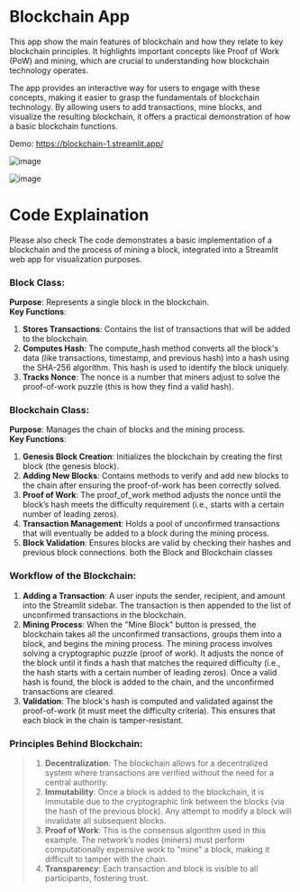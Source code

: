 # Blockchain App
This app show the main features of blockchain and how they relate to key blockchain principles. It highlights important concepts like Proof of Work (PoW) and mining, which are crucial to understanding how blockchain technology operates.

The app provides an interactive way for users to engage with these concepts, making it easier to grasp the fundamentals of blockchain technology. By allowing users to add transactions, mine blocks, and visualize the resulting blockchain, it offers a practical demonstration of how a basic blockchain functions.

Demo: https://blockchain-1.streamlit.app/

![image](https://github.com/user-attachments/assets/ea50edb8-f667-4bfb-8865-d5d530ba4ea4)

![image](https://github.com/user-attachments/assets/9b7801f5-bd8a-42dd-97a5-706bca0dd36b)

# Code Explaination

Please also check The code demonstrates a basic implementation of a blockchain and the process of mining a block, integrated into a Streamlit web app for visualization purposes.

### Block Class:
**Purpose**: Represents a single block in the blockchain.<br>
**Key Functions**: 
1. **Stores Transactions**: Contains the list of transactions that will be added to the blockchain.
2. **Computes Hash**: The compute_hash method converts all the block's data (like transactions, timestamp, and previous hash) into a hash using the SHA-256 algorithm. This hash is used to identify the block uniquely.
3. **Tracks Nonce**: The nonce is a number that miners adjust to solve the proof-of-work puzzle (this is how they find a valid hash).

### Blockchain Class:
**Purpose**: Manages the chain of blocks and the mining process.<br>
**Key Functions**: 
1. **Genesis Block Creation**: Initializes the blockchain by creating the first block (the genesis block).
2. **Adding New Blocks**: Contains methods to verify and add new blocks to the chain after ensuring the proof-of-work has been correctly solved.
3. **Proof of Work**: The proof_of_work method adjusts the nonce until the block’s hash meets the difficulty requirement (i.e., starts with a certain number of leading zeros).
4. **Transaction Management**: Holds a pool of unconfirmed transactions that will eventually be added to a block during the mining process.
5. **Block Validation**: Ensures blocks are valid by checking their hashes and previous block connections. both the Block and Blockchain classes 

### Workflow of the Blockchain:<br>
1. **Adding a Transaction**: A user inputs the sender, recipient, and amount into the Streamlit sidebar. The transaction is then appended to the list of unconfirmed transactions in the blockchain.
2. **Mining Process**: When the "Mine Block" button is pressed, the blockchain takes all the unconfirmed transactions, groups them into a block, and begins the mining process.
The mining process involves solving a cryptographic puzzle (proof of work). It adjusts the nonce of the block until it finds a hash that matches the required difficulty (i.e., the hash starts with a certain number of leading zeros).
Once a valid hash is found, the block is added to the chain, and the unconfirmed transactions are cleared.
3. **Validation**: The block's hash is computed and validated against the proof-of-work (it must meet the difficulty criteria). This ensures that each block in the chain is tamper-resistant.

### Principles Behind Blockchain:
> 1. **Decentralization**: The blockchain allows for a decentralized system where transactions are verified without the need for a central authority.
> 2. **Immutability**: Once a block is added to the blockchain, it is immutable due to the cryptographic link between the blocks (via the hash of the previous block). Any attempt to modify a block will invalidate all subsequent blocks.
> 3. **Proof of Work**: This is the consensus algorithm used in this example. The network’s nodes (miners) must perform computationally expensive work to "mine" a block, making it difficult to tamper with the chain.
> 4. **Transparency**: Each transaction and block is visible to all participants, fostering trust.

